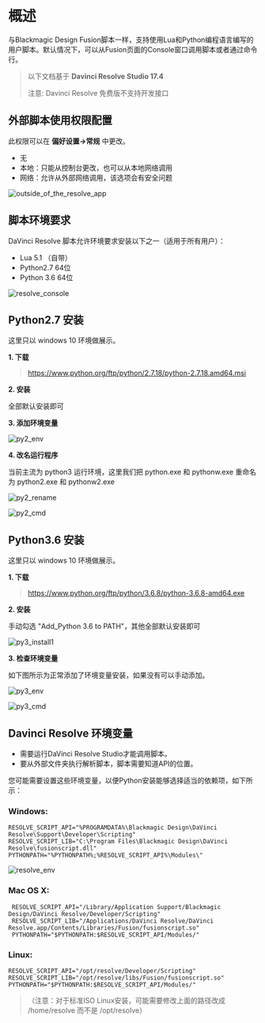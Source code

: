 # 概述

与Blackmagic Design Fusion脚本一样，支持使用Lua和Python编程语言编写的用户脚本。默认情况下，可以从Fusion页面的Console窗口调用脚本或者通过命令行。

> 以下文档基于 **Davinci Resolve Studio 17.4**
>
> 注意: Davinci Resolve 免费版不支持开发接口

## 外部脚本使用权限配置

此权限可以在 **偏好设置->常规** 中更改。

- 无
- 本地：只能从控制台更改，也可以从本地网络调用
- 网络：允许从外部网络调用，该选项会有安全问题

![outside_of_the_resolve_app](./images/outside_of_the_resolve_app.png)

## 脚本环境要求

DaVinci Resolve 脚本允许环境要求安装以下之一（适用于所有用户）：

- Lua 5.1 （自带）
- Python2.7 64位
- Python 3.6 64位

![resolve_console](./images/resolve_console.png)

## Python2.7 安装

这里只以 windows 10 环境做展示。

**1. 下载**

> https://www.python.org/ftp/python/2.7.18/python-2.7.18.amd64.msi

**2. 安装**

全部默认安装即可

**3. 添加环境变量**

![py2_env](./images/py2_env.png)

**4. 改名运行程序**

当前主流为 python3 运行环境，这里我们把 python.exe 和 pythonw.exe 重命名为 python2.exe 和 pythonw2.exe

![py2_rename](./images/py2_rename.png)

![py2_cmd](./images/py2_cmd.png)

## Python3.6 安装

这里只以 windows 10 环境做展示。

**1. 下载**

> https://www.python.org/ftp/python/3.6.8/python-3.6.8-amd64.exe

**2. 安装**

手动勾选 "Add_Python 3.6 to PATH"，其他全部默认安装即可

![py3_install1](./images/py3_install1.png)

**3. 检查环境变量**

如下图所示为正常添加了环境变量安装，如果没有可以手动添加。

![py3_env](./images/py3_env.png)

![py3_cmd](./images/py3_cmd.png)

## Davinci Resolve 环境变量

- 需要运行DaVinci Resolve Studio才能调用脚本。
- 要从外部文件夹执行解析脚本，脚本需要知道API的位置。

您可能需要设置这些环境变量，以便Python安装能够选择适当的依赖项，如下所示：

### Windows:

```
RESOLVE_SCRIPT_API="%PROGRAMDATA%\Blackmagic Design\DaVinci Resolve\Support\Developer\Scripting"
RESOLVE_SCRIPT_LIB="C:\Program Files\Blackmagic Design\DaVinci Resolve\fusionscript.dll"
PYTHONPATH="%PYTHONPATH%;%RESOLVE_SCRIPT_API%\Modules\"
```

![resolve_env](./images/resolve_env.png)

### Mac OS X:

```
 RESOLVE_SCRIPT_API="/Library/Application Support/Blackmagic Design/DaVinci Resolve/Developer/Scripting"
 RESOLVE_SCRIPT_LIB="/Applications/DaVinci Resolve/DaVinci Resolve.app/Contents/Libraries/Fusion/fusionscript.so"
 PYTHONPATH="$PYTHONPATH:$RESOLVE_SCRIPT_API/Modules/"
```

### Linux:

```
RESOLVE_SCRIPT_API="/opt/resolve/Developer/Scripting"
RESOLVE_SCRIPT_LIB="/opt/resolve/libs/Fusion/fusionscript.so"
PYTHONPATH="$PYTHONPATH:$RESOLVE_SCRIPT_API/Modules/"
```

> （注意：对于标准ISO Linux安装，可能需要修改上面的路径改成 /home/resolve 而不是 /opt/resolve）